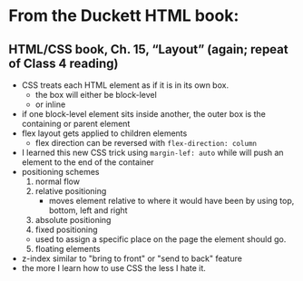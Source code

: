 # From the Duckett HTML book:

## HTML/CSS book, Ch. 15, “Layout” (again; repeat of Class 4 reading)
- CSS treats each HTML element as if it is in its own box. 
    - the box will either be block-level
    - or inline
- if one block-level element sits inside another, the outer box is the containing or parent element
- flex layout gets applied to children elements
    - flex direction can be reversed with `flex-direction: column`
- I learned this new CSS trick using `margin-lef: auto` while will push an element to the end of the container
- positioning schemes
    1) normal flow
    2) relative positioning
        - moves element relative to where it would have been by using top, bottom, left and right
    3) absolute positioning
    4) fixed positioning
     - used to assign a specific place on the page the element should go.
    5) floating elements
- z-index similar to "bring to front" or "send to back" feature
- the more I learn how to use CSS the less I hate it.